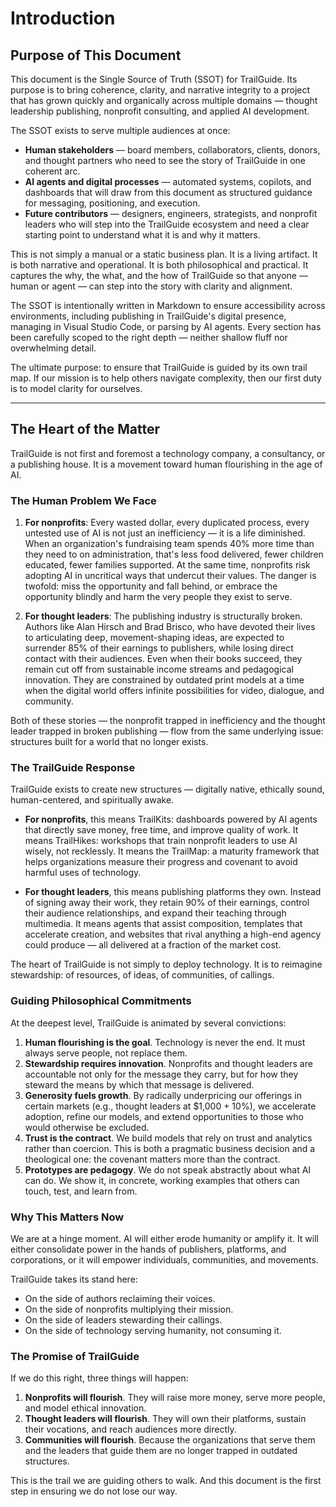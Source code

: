 # Introduction

## Purpose of This Document

This document is the Single Source of Truth (SSOT) for TrailGuide. Its purpose is to bring coherence, clarity, and narrative integrity to a project that has grown quickly and organically across multiple domains — thought leadership publishing, nonprofit consulting, and applied AI development.

The SSOT exists to serve multiple audiences at once:
- **Human stakeholders** — board members, collaborators, clients, donors, and thought partners who need to see the story of TrailGuide in one coherent arc.
- **AI agents and digital processes** — automated systems, copilots, and dashboards that will draw from this document as structured guidance for messaging, positioning, and execution.
- **Future contributors** — designers, engineers, strategists, and nonprofit leaders who will step into the TrailGuide ecosystem and need a clear starting point to understand what it is and why it matters.

This is not simply a manual or a static business plan. It is a living artifact. It is both narrative and operational. It is both philosophical and practical. It captures the why, the what, and the how of TrailGuide so that anyone — human or agent — can step into the story with clarity and alignment.

The SSOT is intentionally written in Markdown to ensure accessibility across environments, including publishing in TrailGuide's digital presence, managing in Visual Studio Code, or parsing by AI agents. Every section has been carefully scoped to the right depth — neither shallow fluff nor overwhelming detail.

The ultimate purpose: to ensure that TrailGuide is guided by its own trail map. If our mission is to help others navigate complexity, then our first duty is to model clarity for ourselves.

---

## The Heart of the Matter

TrailGuide is not first and foremost a technology company, a consultancy, or a publishing house. It is a movement toward human flourishing in the age of AI.

### The Human Problem We Face

1. **For nonprofits**: Every wasted dollar, every duplicated process, every untested use of AI is not just an inefficiency — it is a life diminished. When an organization's fundraising team spends 40% more time than they need to on administration, that's less food delivered, fewer children educated, fewer families supported. At the same time, nonprofits risk adopting AI in uncritical ways that undercut their values. The danger is twofold: miss the opportunity and fall behind, or embrace the opportunity blindly and harm the very people they exist to serve.

2. **For thought leaders**: The publishing industry is structurally broken. Authors like Alan Hirsch and Brad Brisco, who have devoted their lives to articulating deep, movement-shaping ideas, are expected to surrender 85% of their earnings to publishers, while losing direct contact with their audiences. Even when their books succeed, they remain cut off from sustainable income streams and pedagogical innovation. They are constrained by outdated print models at a time when the digital world offers infinite possibilities for video, dialogue, and community.

Both of these stories — the nonprofit trapped in inefficiency and the thought leader trapped in broken publishing — flow from the same underlying issue: structures built for a world that no longer exists.

### The TrailGuide Response

TrailGuide exists to create new structures — digitally native, ethically sound, human-centered, and spiritually awake.

- **For nonprofits**, this means TrailKits: dashboards powered by AI agents that directly save money, free time, and improve quality of work. It means TrailHikes: workshops that train nonprofit leaders to use AI wisely, not recklessly. It means the TrailMap: a maturity framework that helps organizations measure their progress and covenant to avoid harmful uses of technology.

- **For thought leaders**, this means publishing platforms they own. Instead of signing away their work, they retain 90% of their earnings, control their audience relationships, and expand their teaching through multimedia. It means agents that assist composition, templates that accelerate creation, and websites that rival anything a high-end agency could produce — all delivered at a fraction of the market cost.

The heart of TrailGuide is not simply to deploy technology. It is to reimagine stewardship: of resources, of ideas, of communities, of callings.

### Guiding Philosophical Commitments

At the deepest level, TrailGuide is animated by several convictions:

1. **Human flourishing is the goal**. Technology is never the end. It must always serve people, not replace them.
2. **Stewardship requires innovation**. Nonprofits and thought leaders are accountable not only for the message they carry, but for how they steward the means by which that message is delivered.
3. **Generosity fuels growth**. By radically underpricing our offerings in certain markets (e.g., thought leaders at $1,000 + 10%), we accelerate adoption, refine our models, and extend opportunities to those who would otherwise be excluded.
4. **Trust is the contract**. We build models that rely on trust and analytics rather than coercion. This is both a pragmatic business decision and a theological one: the covenant matters more than the contract.
5. **Prototypes are pedagogy**. We do not speak abstractly about what AI can do. We show it, in concrete, working examples that others can touch, test, and learn from.

### Why This Matters Now

We are at a hinge moment. AI will either erode humanity or amplify it. It will either consolidate power in the hands of publishers, platforms, and corporations, or it will empower individuals, communities, and movements.

TrailGuide takes its stand here:
- On the side of authors reclaiming their voices.
- On the side of nonprofits multiplying their mission.
- On the side of leaders stewarding their callings.
- On the side of technology serving humanity, not consuming it.

### The Promise of TrailGuide

If we do this right, three things will happen:

1. **Nonprofits will flourish**. They will raise more money, serve more people, and model ethical innovation.
2. **Thought leaders will flourish**. They will own their platforms, sustain their vocations, and reach audiences more directly.
3. **Communities will flourish**. Because the organizations that serve them and the leaders that guide them are no longer trapped in outdated structures.

This is the trail we are guiding others to walk. And this document is the first step in ensuring we do not lose our way.
